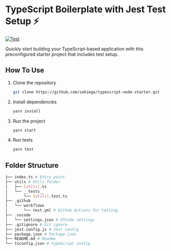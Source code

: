 # TypeScript Boilerplate with Jest Test Setup ⚡

[![Test](https://github.com/zakiego/typescript-node-starter/actions/workflows/test.yml/badge.svg)](https://github.com/zakiego/typescript-node-starter/actions/workflows/test.yml)

Quickly start building your TypeScript-based application with this preconfigured starter project that includes test setup.

## How To Use

1. Clone the repository

   ```bash
   git clone https://github.com/zakiego/typescript-node-starter.git
   ```

2. Install dependencies

   ```bash
   yarn install
   ```

3. Run the project

   ```bash
   yarn start
   ```

4. Run tests

   ```bash
   yarn test
   ```

## Folder Structure

```bash
├── index.ts # Entry point
├── utils # Utils folder
│   ├── [utils].ts
│   └── __tests__
│       └── [utils].test.ts
├── .github
│   └── workflows
│       └── test.yml # Github Actions for testing
├── .vscode
│   └── settings.json # VSCode settings
├── .gitignore # Git ignore
├── jest.config.js # Jest config
├── package.json # Package.json
├── README.md # Readme
└── tsconfig.json # TypeScript config
```
